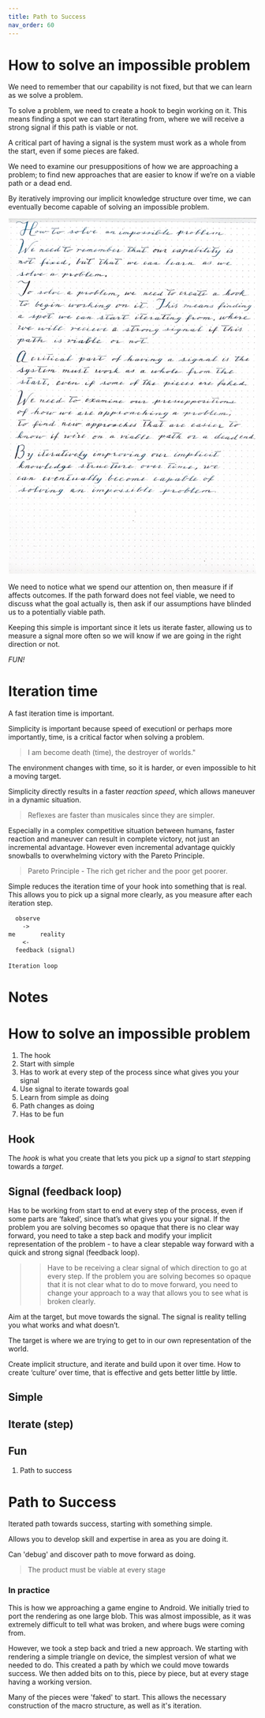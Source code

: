 ```yaml
---
title: Path to Success
nav_order: 60
---
```


# How to solve an impossible problem

We need to remember that our capability is not fixed, but that we can learn as we solve a problem.

To solve a problem, we need to create a hook to begin working on it. This means finding a spot we can start iterating from, where we will receive a strong signal if this path is viable or not.

A critical part of having a signal is the system must work as a whole from the start, even if some pieces are faked.

We need to examine our presuppositions of how we are approaching a problem; to find new approaches that are easier to know if we’re on a viable path or a dead end.

By iteratively improving our implicit knowledge structure over time, we can eventually become capable of solving an impossible problem.

![Impossible problem](impossible_problem.JPG)

We need to notice what we spend our attention on, then measure if if affects outcomes. If the path forward does not feel viable, we need to discuss what the goal actually is, then ask if our assumptions have blinded us to a potentially viable path.

Keeping this simple is important since it lets us iterate faster, allowing us to measure a signal more often so we will know if we are going in the right direction or not.

*FUN!*


# Iteration time

A fast iteration time is important.

Simplicity is important because speed of executionl or perhaps more importantly, time, is a critical factor when solving a problem.

> I am become death (time), the destroyer of worlds."

The environment changes with time, so it is harder, or even impossible to hit a moving target.

Simplicity directly results in a faster *reaction speed*, which allows maneuver in a dynamic situation.

> Reflexes are faster than musicales since they are simpler.

Especially in a complex competitive situation between humans, faster reaction and maneuver can result in complete victory, not just an incremental advantage. However even incremental advantage quickly snowballs to overwhelming victory with the Pareto Principle.

> Pareto Principle - The rich get richer and the poor get poorer.

Simple reduces the iteration time of your hook into something that is real. This allows you to pick up a signal more clearly, as you measure after each iteration step.

	  observe
	    ->
	me       reality
	    <-
	  feedback (signal)
  
	Iteration loop
	
	
	

# Notes

# How to solve an impossible problem

1. The hook
2. Start with simple
3. Has to work at every step of the process since what gives you your signal
4. Use signal to iterate towards goal
5. Learn from simple as doing
6. Path changes as doing
7. Has to be fun

## Hook
The *hook* is what you create that lets you pick up a *signal* to start *step*ping towards a *target*.

## Signal (feedback loop)
Has to be working from start to end at every step of the process, even if some parts are ‘faked’, since that’s what gives you your signal. If the problem you are solving becomes so opaque that there is no clear way forward, you need to take a step back and modify your implicit representation of the problem - to have a clear stepable way forward with a quick and strong signal (feedback loop).
>> Have to be receiving a clear signal of which direction to go at every step. If the problem you are solving becomes so opaque that it is not clear what to do to move forward, you need to change your approach to a way that allows you to see what is broken clearly.

Aim at the target, but move towards the signal. The signal is reality telling you what works and what doesn’t.

The target is where we are trying to get to in our own representation of the world.

Create implicit structure, and iterate and build upon it over time. How to create ‘culture’ over time, that is effective and gets better little by little. 

## Simple
## Iterate (step)
## Fun


1. Path to success 


# Path to Success

Iterated path towards success, starting with something simple.

Allows you to develop skill and expertise in area as you are doing it.

Can 'debug' and discover path to move forward as doing.

> The product must be viable at every stage

### In practice

This is how we approaching a game engine to Android. We initially tried to port the rendering as one large blob. This was almost impossible, as it was extremely difficult to tell what was broken, and where bugs were coming from.

However, we took a step back and tried a new approach. We starting with rendering a simple triangle on device, the simplest version of what we needed to do. This created a path by which we could move towards success. We then added bits on to this, piece by piece, but at every stage having a working version. 

Many of the pieces were 'faked' to start. This allows the necessary construction of the macro structure, as well as it's iteration. 